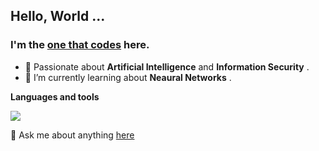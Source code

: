 ## Hello, World ... 
### I'm the [one that codes](http://linkedin.com/in/ajaykrishnaanandhan) here. 

  - 🎀 Passionate about __Artificial Intelligence__ and __Information Security__ .
  - 🌱 I’m currently learning about __Neaural Networks__ .

**Languages and tools**  

<img align="center" src="https://github-readme-stats.vercel.app/api/top-langs/?username=1thatcodes&layout=compact&theme=material-palenight" />

💬 Ask me about anything [here](https://github.com/1thatcodes/1thatcodes/issues)
